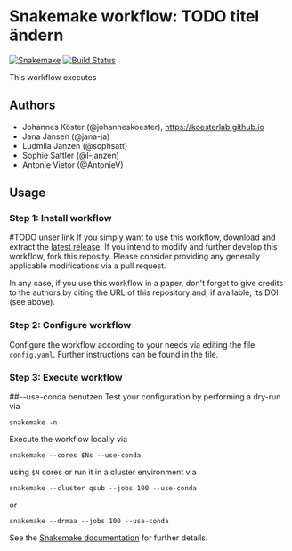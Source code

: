 # Snakemake workflow: TODO titel ändern

[![Snakemake](https://img.shields.io/badge/snakemake-≥4.2-brightgreen.svg)](https://snakemake.bitbucket.io)
[![Build Status](https://travis-ci.org/AntonieV/fprdg1.svg?branch=master)](https://travis-ci.org/AntonieV/fprdg1)

This workflow executes 

## Authors

* Johannes Köster (@johanneskoester), https://koesterlab.github.io
* Jana Jansen (@jana-ja)
* Ludmila Janzen (@sophsatt)
* Sophie Sattler (@l-janzen)
* Antonie Vietor (@AntonieV)

## Usage

### Step 1: Install workflow
#TODO unser link
If you simply want to use this workflow, download and extract the [latest release]().
If you intend to modify and further develop this workflow, fork this reposity. Please consider providing any generally applicable modifications via a pull request.

In any case, if you use this workflow in a paper, don't forget to give credits to the authors by citing the URL of this repository and, if available, its DOI (see above).

### Step 2: Configure workflow

Configure the workflow according to your needs via editing the file `config.yaml`.
Further instructions can be found in the file.

### Step 3: Execute workflow
##--use-conda benutzen
Test your configuration by performing a dry-run via

    snakemake -n

Execute the workflow locally via

    snakemake --cores $Ns --use-conda

using `$N` cores or run it in a cluster environment via

    snakemake --cluster qsub --jobs 100 --use-conda

or

    snakemake --drmaa --jobs 100 --use-conda

See the [Snakemake documentation](https://snakemake.readthedocs.io) for further details.
